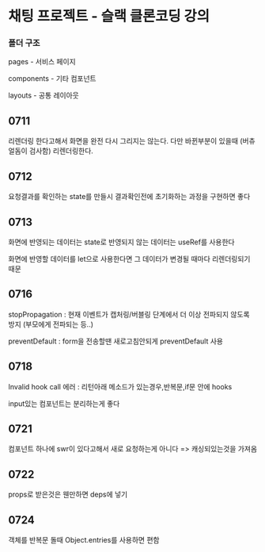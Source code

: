 # 채팅 프로젝트 - 슬랙 클론코딩 강의

### 폴더 구조
pages - 서비스 페이지

components - 기타 컴포넌트

layouts - 공통 레이아웃

## 0711
리렌더링 한다고해서 화면을 완전 다시 그리지는 않는다. 다만 바뀐부분이 있을때 (버츄얼돔이 검사함) 리렌더링한다.

## 0712
요청결과를 확인하는 state를 만들시 결과확인전에 초기화하는 과정을 구현하면 좋다

## 0713
화면에 반영되는 데이터는 state로 반영되지 않는 데이터는 useRef를 사용한다

화면에 반영할 데이터를 let으로 사용한다면 그 데이터가 변경될 때마다 리렌더링되기 때문

## 0716
stopPropagation : 현재 이벤트가 캡처링/버블링 단계에서 더 이상 전파되지 않도록 방지 (부모에게 전파되는 등..)

preventDefault : form을 전송할땐 새로고침안되게 preventDefault 사용

## 0718
Invalid hook call 에러 : 리턴아래 메소드가 있는경우,반복문,if문 안에 hooks

input있는 컴포넌트는 분리하는게 좋다

## 0721
컴포넌트 하나에 swr이 있다고해서 새로 요청하는게 아니다 => 캐싱되있는것을 가져옴

## 0722
props로 받은것은 웬만하면 deps에 넣기

## 0724
객체를 반복문 돌때 Object.entries를 사용하면 편함
